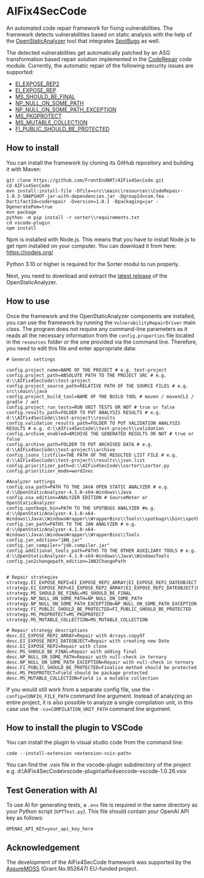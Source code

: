 # AIFix4SecCode
An automated code repair framework for fixing vulnerabilities. The framework detects vulnerabilities based on static analysis with the help of the [OpenStaticAnalyzer](https://github.com/sed-inf-u-szeged/OpenStaticAnalyzer) tool that integrates [SpotBugs](https://spotbugs.github.io/) as well.

The detected vulnerabilities get automatically patched by an ASG transformation based repair solution implemented in the [CodeRepair](https://github.com/FrontEndART/OpenStaticAnalyzer/tree/CodeRepairTool/java/cl/CodeRepair) code module. Currently, the automatic repair of the following security issues are supported:
* [EI_EXPOSE_REP2](https://spotbugs.readthedocs.io/en/stable/bugDescriptions.html#ei2-may-expose-internal-representation-by-incorporating-reference-to-mutable-object-ei-expose-rep2)
* [EI_EXPOSE_REP](https://spotbugs.readthedocs.io/en/stable/bugDescriptions.html#ei-may-expose-internal-representation-by-returning-reference-to-mutable-object-ei-expose-rep)
* [MS_SHOULD_BE_FINAL](https://spotbugs.readthedocs.io/en/stable/bugDescriptions.html#ms-field-isn-t-final-but-should-be-ms-should-be-final)
* [NP_NULL_ON_SOME_PATH](https://spotbugs.readthedocs.io/en/stable/bugDescriptions.html#np-possible-null-pointer-dereference-np-null-on-some-path)
* [NP_NULL_ON_SOME_PATH_EXCEPTION](https://spotbugs.readthedocs.io/en/stable/bugDescriptions.html#np-possible-null-pointer-dereference-in-method-on-exception-path-np-null-on-some-path-exception)
* [MS_PKGPROTECT](https://spotbugs.readthedocs.io/en/stable/bugDescriptions.html#ms-field-should-be-package-protected-ms-pkgprotect)
* [MS_MUTABLE_COLLECTION](https://spotbugs.readthedocs.io/en/stable/bugDescriptions.html#ms-field-is-a-mutable-collection-ms-mutable-collection)
* [FI_PUBLIC_SHOULD_BE_PROTECTED](https://spotbugs.readthedocs.io/en/stable/bugDescriptions.html#fi-finalizer-should-be-protected-not-public-fi-public-should-be-protected)



## How to install
You can install the framework by cloning its GitHub repository and building it with Maven:
```
git clone https://github.com/FrontEndART/AIFix4SecCode.git
cd AIFix4SecCode
mvn install:install-file -Dfile=src\\main\\resources\\CodeRepair-1.0.3-SNAPSHOT-jar-with-dependencies.jar -DgroupId=com.fea -DartifactId=coderepair -Dversion=1.0.1 -Dpackaging=jar -DgeneratePom=true
mvn package
python -m pip install -r sorter\\requirements.txt
cd vscode-plugin
npm install
```
Npm is installed with Node.js. This means that you have to install Node.js to get npm installed on your computer. You can download it from here: https://nodejs.org/

Python 3.10 or higher is required for the Sorter modul to run properly.

Next, you need to download and extract the [latest release](https://github.com/sed-inf-u-szeged/OpenStaticAnalyzer/releases) of the OpenStaticAnalyzer.


## How to use
Once the framework and the OpenStaticAnalyzer components are installed, you can use the framework by running the ``VulnerabilityRepairDriver`` main class. The program does not require any command-line parameters as it reads all the necessary information from the ``config.properties`` file located in the ``resources`` folder or the one provided via the command line. Therefore, you need to edit this file and enter appropriate data:

```
# General settings

config.project_name=NAME OF THE PROJECT # e.g. test-project
config.project_path=ABSOLUTE PATH TO THE PROJECT SRC # e.g. d:\\AIFix4SecCode\\test-project
config.project_source_path=RELATIVE PATH OF THE SOURCE FILES # e.g. src\\main\\java
config.project_build_tool=NAME OF THE BUILD TOOL # maven / mavenCLI / gradle / ant
config.project_run_tests=RUN UNIT TESTS OR NOT # true or false
config.results_path=FOLDER TO PUT ANALYSIS RESULTS # e.g. d:\\AIFix4SecCode\\test-project\\results
config.validation_results_path=FOLDER TO PUT VALIDATION ANALYSIS RESULTS # e.g. d:\\AIFix4SecCode\\test-project\\validation
config.archive_enabled=ARCHIVE THE GENERATED RESULTS OR NOT # true or false
config.archive_path=FOLDER TO PUT ARCHIVED DATA # e.g. d:\\AIFix4SecCode\\test-project\\archive
config.jsons_listfile=THE PATH OF THE RESULTED LIST FILE # e.g. d:\\AIFix4SecCode\\test-project\\results\\json.list
config.prioritizer_path=d:\\AIFix4SecCode\\sorter\\sorter.py
config.prioritizer_mode=word2vec

#Analyzer settings
config.osa_path=PATH TO THE JAVA OPEN STATIC ANALYZER # e.g. d:\\OpenStaticAnalyzer-4.1.0-x64-Windows\\Java
config.osa_edition=ANALYZER EDITION # SourceMeter or OpenStaticAnalyzer
config.spotbugs_bin=PATH TO THE SPOTBUGS ANALYZER #e.g. d:\\OpenStaticAnalyzer-4.1.0-x64-Windows\\Java\\WindowsWrapper\\WrapperBins\\Tools\\spotbugs\\bin\\spotbugs.bat
config.jan_path=PATHS TO THE JAN ANALYZER # e.g. d:\\OpenStaticAnalyzer-4.1.0-x64-Windows\\Java\\WindowsWrapper\\WrapperBins\\Tools
config.jan_edition="JAN.jar"
config.jan_compiler="jdk.compiler.jar"
config.additional_tools_path=PATHS TO THE OTHER AUXILIARY TOOLS # e.g. d:\\OpenStaticAnalyzer-4.1.0-x64-Windows\\Java\\WindowsTools
config.jan2changepath_edition=JAN2ChangePath


# Repair strategies
strategy.EI_EXPOSE_REP2=EI_EXPOSE_REP2_ARRAY|EI_EXPOSE_REP2_DATEOBJECT|EI_EXPOSE_REP2
strategy.EI_EXPOSE_REP=EI_EXPOSE_REP2_ARRAY|EI_EXPOSE_REP2_DATEOBJECT|EI_EXPOSE_REP2
strategy.MS_SHOULD_BE_FINAL=MS_SHOULD_BE_FINAL
strategy.NP_NULL_ON_SOME_PATH=NP_NULL_ON_SOME_PATH
strategy.NP_NULL_ON_SOME_PATH_EXCEPTION=NP_NULL_ON_SOME_PATH_EXCEPTION
strategy.FI_PUBLIC_SHOULD_BE_PROTECTED=FI_PUBLIC_SHOULD_BE_PROTECTED
strategy.MS_PKGPROTECT=MS_PKGPROTECT
strategy.MS_MUTABLE_COLLECTION=MS_MUTABLE_COLLECTION

# Repair strategy descriptions
desc.EI_EXPOSE_REP2_ARRAY=Repair with Arrays.copyOf
desc.EI_EXPOSE_REP2_DATEOBJECT=Repair with creating new Date
desc.EI_EXPOSE_REP2=Repair with clone
desc.MS_SHOULD_BE_FINAL=Repair with adding final
desc.NP_NULL_ON_SOME_PATH=Repair with null-check in ternary
desc.NP_NULL_ON_SOME_PATH_EXCEPTION=Repair with null-check in ternary
desc.FI_PUBLIC_SHOULD_BE_PROTECTED=Finalize method should be protected
desc.MS_PKGPROTECT=Field should be package protected
desc.MS_MUTABLE_COLLECTION=Field is a mutable collection
```
If you would still work from a separate config file, use the ``-config=CONFIG_FILE_PATH`` command line argument. 
Instead of analyzing an entire project, it is also possible to analyze a single compilation unit, in this case use the ``-cu=COMPILATION_UNIT_PATH`` command line argument.

## How to install the plugin to VSCode
You can install the plugin to visual studio code from the command line:
```
code --install-extension <extension-vsix-path>
```
You can find the .vsix file in the vscode-plugin subdirectory of the project e.g. d:\\AIFix4SecCode\\vscode-plugin\\aifix4seccode-vscode-1.0.26.vsix

## Test Generation with AI

To use AI for generating tests, a `.env` file is required in the same directory as your Python script (`GPTTest.py`). This file should contain your OpenAI API key as follows:

```env
OPENAI_API_KEY=your_api_key_here
```

## Acknowledgement
The development of the AIFix4SecCode framework was supported by the [AssureMOSS](https://assuremoss.eu) (Grant No.952647) EU-funded project.
